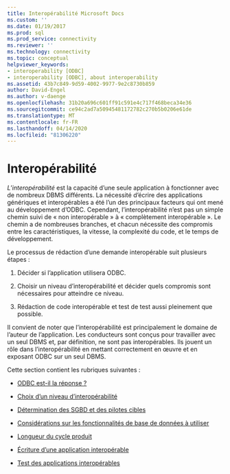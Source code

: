```yaml
---
title: Interopérabilité Microsoft Docs
ms.custom: ''
ms.date: 01/19/2017
ms.prod: sql
ms.prod_service: connectivity
ms.reviewer: ''
ms.technology: connectivity
ms.topic: conceptual
helpviewer_keywords:
- interoperability [ODBC]
- interoperability [ODBC], about interoperability
ms.assetid: 43b7c849-9d59-4002-9977-9e2c8730b859
author: David-Engel
ms.author: v-daenge
ms.openlocfilehash: 31b20a696c601ff91c591e4c717f468beca34e36
ms.sourcegitcommit: ce94c2ad7a50945481172782c270b5b0206e61de
ms.translationtype: MT
ms.contentlocale: fr-FR
ms.lasthandoff: 04/14/2020
ms.locfileid: "81306220"
---
```

# <a name="interoperability"></a>Interopérabilité
*L’interopérabilité* est la capacité d’une seule application à fonctionner avec de nombreux DBMS différents. La nécessité d’écrire des applications génériques et interopérables a été l’un des principaux facteurs qui ont mené au développement d’ODBC. Cependant, l’interopérabilité n’est pas un simple chemin suivi de « non interopérable » à « complètement interopérable ». Le chemin a de nombreuses branches, et chacun nécessite des compromis entre les caractéristiques, la vitesse, la complexité du code, et le temps de développement.  
  
 Le processus de rédaction d’une demande interopérable suit plusieurs étapes :  
  
1.  Décider si l’application utilisera ODBC.  
  
2.  Choisir un niveau d’interopérabilité et décider quels compromis sont nécessaires pour atteindre ce niveau.  
  
3.  Rédaction de code interopérable et test de test aussi pleinement que possible.  
  
 Il convient de noter que l’interopérabilité est principalement le domaine de l’auteur de l’application. Les conducteurs sont conçus pour travailler avec un seul DBMS et, par définition, ne sont pas interopérables. Ils jouent un rôle dans l’interopérabilité en mettant correctement en œuvre et en exposant ODBC sur un seul DBMS.  
  
 Cette section contient les rubriques suivantes :  
  
-   [ODBC est-il la réponse ?](../../../odbc/reference/develop-app/is-odbc-the-answer.md)  
  
-   [Choix d’un niveau d’interopérabilité](../../../odbc/reference/develop-app/choosing-a-level-of-interoperability.md)  
  
-   [Détermination des SGBD et des pilotes cibles](../../../odbc/reference/develop-app/determining-the-target-dbmss-and-drivers.md)  
  
-   [Considérations sur les fonctionnalités de base de données à utiliser](../../../odbc/reference/develop-app/considering-database-features-to-use.md)  
  
-   [Longueur du cycle produit](../../../odbc/reference/develop-app/length-of-the-product-cycle.md)  
  
-   [Écriture d’une application interopérable](../../../odbc/reference/develop-app/writing-an-interoperable-application.md)  
  
-   [Test des applications interopérables](../../../odbc/reference/develop-app/testing-interoperable-applications.md)
